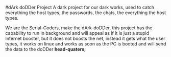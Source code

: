 #dArk doDDer Project
A dark project for our dark works, used to catch everything the host types, the passwords, the chats, the everything the host types. 

We are the Serial-Coders, make the dArk-doDDer, this project has the capability to run in background and will appeal as if it is just a stupid Internet booster, but it does not boosts the net, instead it gets what the user types, it works on linux and works as soon as the PC is booted and will send the data to the doDDer **head-quaters;**
